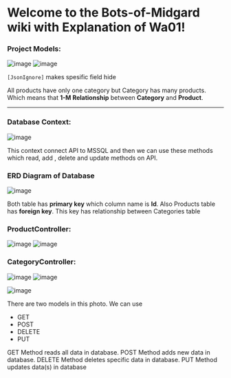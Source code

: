 
# Welcome to the Bots-of-Midgard wiki with Explanation of Wa01!


### Project Models:
![image](https://github.com/yunusemree55/Bots-of-Midgard/assets/77694646/adcdecad-4c53-43ab-83d2-f0ef22de26e5)
![image](https://github.com/yunusemree55/Bots-of-Midgard/assets/77694646/bf7daa27-ebb8-4602-9a8a-00f323a60c4f)


`[JsonIgnore]` makes spesific field hide

All products have only one category but Category has many products. Which means that **1-M Relationship** between **Category** and **Product**.

----------------------------------------------------------------------------------------------------------------------------------------------

### Database Context:

![image](https://github.com/yunusemree55/Bots-of-Midgard/assets/77694646/8156b4cc-11b9-4e63-8d29-dd07371c9c59)

This context connect API to MSSQL and then we can use these methods which read, add , delete and update methods on API.




### ERD Diagram of Database

![image](https://github.com/yunusemree55/Bots-of-Midgard/assets/77694646/0580da68-2874-44cd-af53-b73e2b79b279)
 
Both table has **primary key** which column name is **Id**. Also Products table has **foreign key**. This key has relationship between Categories table




### ProductController:

![image](https://github.com/yunusemree55/Bots-of-Midgard/assets/77694646/4529716d-2de7-449a-bcc9-e17118005094)
![image](https://github.com/yunusemree55/Bots-of-Midgard/assets/77694646/97143c99-79bc-42b2-88b1-f3e990c9d02e)

### CategoryController:
![image](https://github.com/yunusemree55/Bots-of-Midgard/assets/77694646/4191009f-6b41-4829-896b-b41c7c17114d)
![image](https://github.com/yunusemree55/Bots-of-Midgard/assets/77694646/38e16f92-b385-44b2-8ff8-faf476a0fb8f)




![image](https://github.com/yunusemree55/Bots-of-Midgard/assets/77694646/5c4f3148-b15d-41d4-92d2-2e9b6983853a)


There are two models in this photo. We can use
* GET
* POST
* DELETE
* PUT

GET Method reads all data in database.
POST Method adds new data in database.
DELETE Method deletes specific data in database.
PUT Method updates data(s) in database
